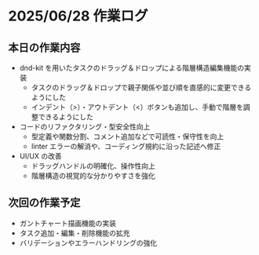 # 2025/06/28 作業ログ

## 本日の作業内容

- dnd-kit を用いたタスクのドラッグ＆ドロップによる階層構造編集機能の実装
  - タスクのドラッグ＆ドロップで親子関係や並び順を直感的に変更できるようにした
  - インデント（>）・アウトデント（<）ボタンも追加し、手動で階層を調整できるようにした
- コードのリファクタリング・型安全性向上
  - 型定義や関数分割、コメント追加などで可読性・保守性を向上
  - linter エラーの解消や、コーディング規約に沿った記述へ修正
- UI/UX の改善
  - ドラッグハンドルの明確化、操作性向上
  - 階層構造の視覚的な分かりやすさを強化

## 次回の作業予定

- ガントチャート描画機能の実装
- タスク追加・編集・削除機能の拡充
- バリデーションやエラーハンドリングの強化
